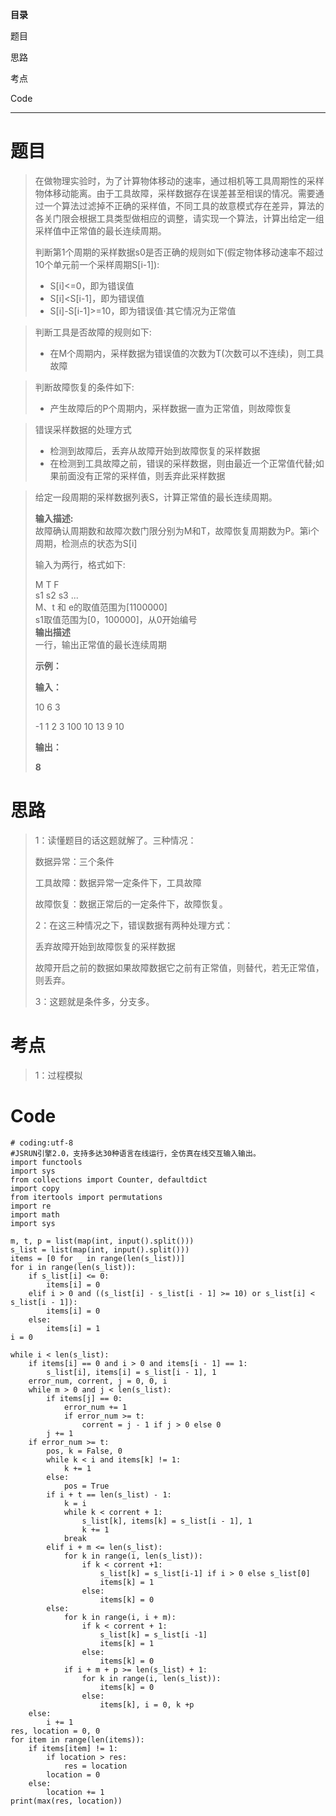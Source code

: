 **目录**

题目

思路

考点

Code

* * *

# 题目

>
> 在做物理实验时，为了计算物体移动的速率，通过相机等工具周期性的采样物体移动能离。由于工具故障，采样数据存在误差甚至相误的情况。需要通过一个算法过滤掉不正确的采样值，不同工具的故意模式存在差异，算法的各关门限会根据工具类型做相应的调整，请实现一个算法，计算出给定一组采样值中正常值的最长连续周期。
>
>  
>  判断第1个周期的采样数据s0是否正确的规则如下(假定物体移动速率不超过10个单元前一个采样周期S[i-1]):
>
>   * S[i]<=0，即为错误值
>   * S[i]<S[i-1]，即为错误值
>   * S[i]-S[i-1]>=10，即为错误值·其它情况为正常值
>

>
> 判断工具是否故障的规则如下:
>
>   * 在M个周期内，采样数据为错误值的次数为T(次数可以不连续)，则工具故障
>

>
> 判断故障恢复的条件如下:
>
>   * 产生故障后的P个周期内，采样数据一直为正常值，则故障恢复
>

>
> 错误采样数据的处理方式
>
>   * 检测到故障后，丢弃从故障开始到故障恢复的采样数据
>   * 在检测到工具故障之前，错误的采样数据，则由最近一个正常值代替;如果前面没有正常的采样值，则丢弃此采样数据
>

>
> 给定一段周期的采样数据列表S，计算正常值的最长连续周期。
>
>  
> **输入描述:**  
>  故障确认周期数和故障次数门限分别为M和T，故障恢复周期数为P。第i个周期，检测点的状态为S[i]
>
> 输入为两行，格式如下:
>
> M T F  
>  s1 s2 s3 ...  
>  M、t 和 e的取值范围为[1100000]  
>  s1取值范围为[0，100000]，从0开始编号  
>  **输出描述**  
>  一行，输出正常值的最长连续周期
>
> **示例：**
>
> **输入：**
>
> 10 6 3
>
> -1 1 2 3 100 10 13 9 10
>
> **输出：**
>
> **8**

# 思路

> 1：读懂题目的话这题就解了。三种情况：
>
> 数据异常：三个条件
>
> 工具故障：数据异常一定条件下，工具故障
>
> 故障恢复：数据正常后的一定条件下，故障恢复。
>
> 2：在这三种情况之下，错误数据有两种处理方式：
>
> 丢弃故障开始到故障恢复的采样数据
>
> 故障开启之前的数据如果故障数据它之前有正常值，则替代，若无正常值，则丢弃。
>
> 3：这题就是条件多，分支多。

# 考点

> 1：过程模拟

# Code

    
    
    # coding:utf-8
    #JSRUN引擎2.0，支持多达30种语言在线运行，全仿真在线交互输入输出。 
    import functools
    import sys
    from collections import Counter, defaultdict
    import copy
    from itertools import permutations
    import re
    import math
    import sys
    
    m, t, p = list(map(int, input().split()))
    s_list = list(map(int, input().split()))
    items = [0 for _ in range(len(s_list))]
    for i in range(len(s_list)):
        if s_list[i] <= 0:
            items[i] = 0
        elif i > 0 and ((s_list[i] - s_list[i - 1] >= 10) or s_list[i] < s_list[i - 1]):
            items[i] = 0
        else:
            items[i] = 1
    i = 0
    
    while i < len(s_list):
        if items[i] == 0 and i > 0 and items[i - 1] == 1:
            s_list[i], items[i] = s_list[i - 1], 1
        error_num, corrent, j = 0, 0, i
        while m > 0 and j < len(s_list):
            if items[j] == 0:
                error_num += 1
                if error_num >= t:
                    corrent = j - 1 if j > 0 else 0
            j += 1
        if error_num >= t:
            pos, k = False, 0
            while k < i and items[k] != 1:
                k += 1
            else:
                pos = True
            if i + t == len(s_list) - 1:
                k = i
                while k < corrent + 1:
                    s_list[k], items[k] = s_list[i - 1], 1
                    k += 1
                break
            elif i + m <= len(s_list):
                for k in range(i, len(s_list)):
                    if k < corrent +1:
                        s_list[k] = s_list[i-1] if i > 0 else s_list[0]
                        items[k] = 1
                    else:
                        items[k] = 0
            else:
                for k in range(i, i + m):
                    if k < corrent + 1:
                        s_list[k] = s_list[i -1]
                        items[k] = 1
                    else:
                        items[k] = 0
                if i + m + p >= len(s_list) + 1:
                    for k in range(i, len(s_list)):
                        items[k] = 0
                    else:
                        items[k], i = 0, k +p
        else:
            i += 1
    res, location = 0, 0
    for item in range(len(items)):
        if items[item] != 1:
            if location > res:
                res = location
            location = 0
        else:
            location += 1
    print(max(res, location))

